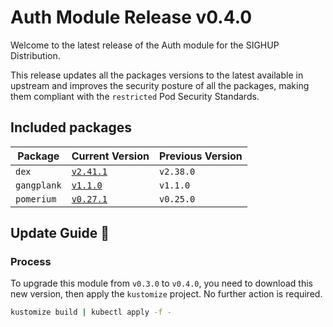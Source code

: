 # Auth Module Release v0.4.0

Welcome to the latest release of the Auth module for the SIGHUP Distribution.

This release updates all the packages versions to the latest available in upstream and improves the security posture of all the packages, making them compliant with the `restricted` Pod Security Standards.

## Included packages

| Package     | Current Version                                                        | Previous Version |
| ----------- | ---------------------------------------------------------------------- | ---------------- |
| `dex`       | [`v2.41.1`](https://github.com/dexidp/dex/releases/tag/v2.38.0)        | `v2.38.0`        |
| `gangplank` | [`v1.1.0`](https://github.com/sighupio/gangplank/releases/tag/v1.1.0)  | `v1.1.0`         |
| `pomerium`  | [`v0.27.1`](https://github.com/pomerium/pomerium/releases/tag/v0.25.0) | `v0.25.0`        |

## Update Guide 🦮

### Process

To upgrade this module from `v0.3.0` to `v0.4.0`, you need to download this new version, then apply the `kustomize` project. No further action is required.

```bash
kustomize build | kubectl apply -f -
```
